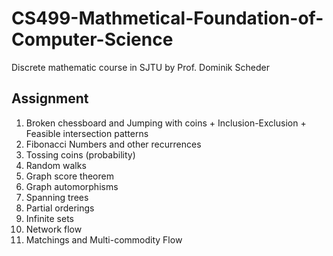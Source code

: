 # CS499-Mathmetical-Foundation-of-Computer-Science
Discrete mathematic course in SJTU by Prof. Dominik Scheder

## Assignment

1. Broken chessboard and Jumping with coins + Inclusion-Exclusion + Feasible intersection patterns
2. Fibonacci Numbers and other recurrences
3. Tossing coins (probability)
4. Random walks
5. Graph score theorem
6. Graph automorphisms
7. Spanning trees
8. Partial orderings
9. Infinite sets
10. Network flow
11. Matchings and Multi-commodity Flow

